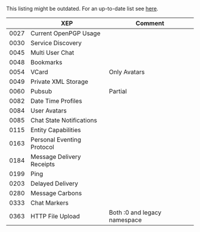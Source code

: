 This listing might be outdated. For an up-to-date list see [here](https://github.com/dino/dino/tree/master/xmpp-vala/src/module/xep).

|      | XEP                          | Comment|
| ---- | ---------------------------- | ------ |
| 0027 | Current OpenPGP Usage        | |
| 0030 | Service Discovery            | |
| 0045 | Multi User Chat              | |
| 0048 | Bookmarks                    | |
| 0054 | VCard                        | Only Avatars |
| 0049 | Private XML Storage          | |
| 0060 | Pubsub                       | Partial |
| 0082 | Date Time Profiles           | |
| 0084 | User Avatars                 | |
| 0085 | Chat State Notifications     | |
| 0115 | Entity Capabilities          | |
| 0163 | Personal Eventing Protocol   | |
| 0184 | Message Delivery Receipts    | |
| 0199 | Ping                         | |
| 0203 | Delayed Delivery             | |
| 0280 | Message Carbons              | |
| 0333 | Chat Markers                 | |
| 0363 | HTTP File Upload             | Both :0 and legacy namespace |